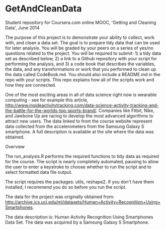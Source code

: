 GetAndCleanData
===============

Student repository for Coursera.com online MOOC, 'Getting and Cleaning Data', June 2014



The purpose of this project is to demonstrate your ability to collect, work with, and clean a data set. The goal is to prepare tidy data that can be used for later analysis. You will be graded by your peers on a series of yes/no questions related to the project. You will be required to submit: 1) a tidy data set as described below, 2) a link to a Github repository with your script for performing the analysis, and 3) a code book that describes the variables, the data, and any transformations or work that you performed to clean up the data called CodeBook.md. You should also include a README.md in the repo with your scripts. This repo explains how all of the scripts work and how they are connected. 

One of the most exciting areas in all of data science right now is wearable computing - see for example this article,
http://www.insideactivitytracking.com/data-science-activity-tracking-and-the-battle-for-the-worlds-top-sports-brand/. Companies like Fitbit, Nike, and Jawbone Up are racing to develop the most advanced algorithms to attract new users. The data linked to from the course website represent data collected from the accelerometers from the Samsung Galaxy S smartphone. A full description is available at the site where the data was obtained.



Overview

The run_analysis.R performs the required functions to tidy data as required for the course. The script is nearly
completely automated, pausing to allow the user to enter a keystroke to choose whether to run the script and to select
formatted data file output.

The script requires the packages: utils, reshape2. If you don't have them installed, I recommend you do so before you 
run the script.

The data for the project was originally obtained from:   http://archive.ics.uci.edu/ml/datasets/Human+Activity+Recognition+Using+Smartphones.

The data description is: Human Activity Recognition Using Smartphones Data Set.
The data was acquired by a Samsung Galaxy S Smartphone.



